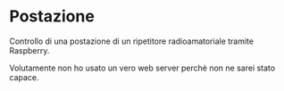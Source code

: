 # Postazione
Controllo di una postazione di un ripetitore radioamatoriale tramite Raspberry.

Volutamente non ho usato un vero web server perchè non ne sarei stato capace.
